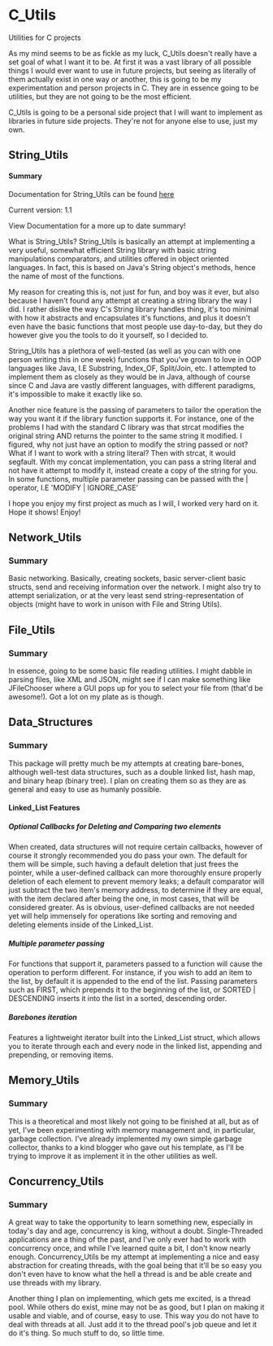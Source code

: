 # C_Utils
Utilities for C projects

As my mind seems to be as fickle as my luck, C_Utils doesn't really have a set goal of what I want it to be. At first it was a vast library of all possible things I would ever want to use in future projects, but seeing as literally of them actually exist in one way or another, this is going to be my experimentation and person projects in C. They are in essence going to be utilities, but they are not going to be the most efficient. 

C_Utils is going to be a personal side project that I will want to implement as libraries in future side projects. They're not for anyone else to use, just my own.

## String_Utils

#### Summary

Documentation for String_Utils can be found [here](http://theif519.github.io/String_Utils_Documentation/)

Current version: 1.1

View Documentation for a more up to date summary!

What is String_Utils? String_Utils is basically an attempt at implementing a
very useful, somewhat efficient String library with basic string manipulations
comparators, and utilities offered in object oriented languages. In fact, this
is based on Java's String object's methods, hence the name of most of the functions.

My reason for creating this is, not just for fun, and boy was it ever, but 
also because I haven't found any attempt at creating a string library the way
I did. I rather dislike the way C's String library handles thing, it's too
minimal with how it abstracts and encapsulates it's functions, and plus it 
doesn't even have the basic functions that most people use day-to-day, but they
do however give you the tools to do it yourself, so I decided to. 

String_Utils has a plethora of well-tested (as well as you can with one person
writing this in one week) functions that you've grown to love in OOP languages
like Java, I.E Substring, Index_OF, Split/Join, etc. I attempted to implement
them as closely as they would be in Java, although of course since C and Java
are vastly different languages, with different paradigms, it's impossible
to make it exactly like so. 

Another nice feature is the passing of parameters to tailor the operation the way you want
it if the library function supports it. For instance, one of the problems I had with the standard
C library was that strcat modifies the original string AND returns the pointer to the same
string it modified. I figured, why not just have an option to modify the string passed or not? 
What if I want to work with a string literal? Then with strcat, it would segfault. With my 
concat implementation, you can pass a string literal and not have it attempt to modify it, instead
create a copy of the string for you. In some functions, multiple parameter passing can be passed
with the | operator, I.E 'MODIFY | IGNORE_CASE'

I hope you enjoy my first project as much as I will, I worked very hard on it. Hope it shows! Enjoy!

## Network_Utils

### Summary

Basic networking. Basically, creating sockets, basic server-client basic structs, send and receiving information over the network. I might also try to attempt serialization, or at the very least send string-representation of objects (might have to work in unison with File and String Utils).

## File_Utils

### Summary

In essence, going to be some basic file reading utilities. I might dabble in parsing files, like XML and JSON, might see if I can make something like JFileChooser where a GUI pops up for you to select your file from (that'd be awesome!). Got a lot on my plate as is though.

## Data_Structures

### Summary

This package will pretty much be my attempts at creating bare-bones, although well-test data structures, such as a double linked list, hash map, and binary heap (binary tree). I plan on creating them so as they are as general and easy to use as humanly possible.

#### Linked_List Features

##### Optional Callbacks for Deleting and Comparing two elements

When created, data structures will not require certain callbacks, however of course it strongly recommended you do pass your own. The default for them will be simple, such having a default deletion that just frees the pointer, while a user-defined callback can more thoroughly ensure properly deletion of each element to prevent memory leaks; a default comparator will just subtract the two item's memory address, to determine if they are equal, with the item declared after being the one, in most cases, that will be considered greater. As is obvious, user-defined callbacks are not needed yet will help immensely for operations like sorting and removing and deleting elements inside of the Linked_List.

##### Multiple parameter passing

For functions that support it, parameters passed to a function will cause the operation to perform different. For instance, if you wish to add an item to the list, by default it is appended to the end of the list. Passing parameters such as FIRST, which prepends it to the beginning of the list, or SORTED | DESCENDING inserts it into the list in a sorted, descending order.

##### Barebones iteration

Features a lightweight iterator built into the Linked_List struct, which allows you to iterate through each and every node in the linked list, appending and prepending, or removing items.

## Memory_Utils

### Summary

This is a theoretical and most likely not going to be finished at all, but as of yet, I've been experimenting with memory management and, in particular, garbage collection. I've already implemented my own simple garbage collector, thanks to a kind blogger who gave out his template, as I'll be trying to improve it as implement it in the other utilities as well.

## Concurrency_Utils

### Summary

A great way to take the opportunity to learn something new, especially in today's day and age, concurrency is king, without a doubt. Single-Threaded applications are a thing of the past, and I've only ever had to work with concurrency once, and while I've learned quite a bit, I don't know nearly enough. Concurrency_Utils be my attempt at implementing a nice and easy abstraction for creating threads, with the goal being that it'll be so easy you don't even have to know what the hell a thread is and be able create and use threads with my library.

Another thing I plan on implementing, which gets me excited, is a thread pool. While others do exist, mine may not be as good, but I plan on making it usable and viable, and of course, easy to use. This way you do not have to deal with threads at all. Just add it to the thread pool's job queue and let it do it's thing. So much stuff to do, so little time.
